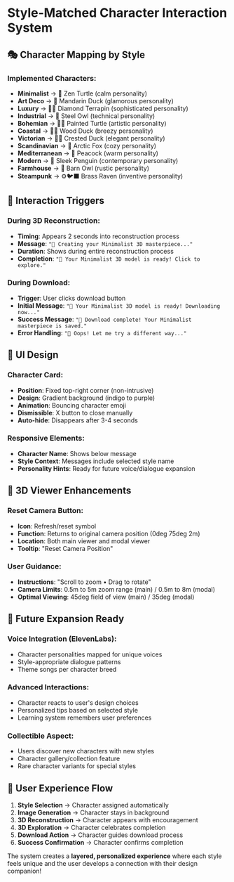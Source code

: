 # Style-Matched Character Interaction System

## 🎭 **Character Mapping by Style**

### **Implemented Characters:**
- **Minimalist** → 🐢 Zen Turtle (calm personality)
- **Art Deco** → 🦆 Mandarin Duck (glamorous personality)  
- **Luxury** → 💎🐢 Diamond Terrapin (sophisticated personality)
- **Industrial** → 🦉 Steel Owl (technical personality)
- **Bohemian** → 🎨🐢 Painted Turtle (artistic personality)
- **Coastal** → 🌊🦆 Wood Duck (breezy personality)
- **Victorian** → 👑🦆 Crested Duck (elegant personality)
- **Scandinavian** → 🦊 Arctic Fox (cozy personality)
- **Mediterranean** → 🦚 Peacock (warm personality)
- **Modern** → 🐧 Sleek Penguin (contemporary personality)
- **Farmhouse** → 🦉 Barn Owl (rustic personality)
- **Steampunk** → ⚙️🐦‍⬛ Brass Raven (inventive personality)

## 🎯 **Interaction Triggers**

### **During 3D Reconstruction:**
- **Timing**: Appears 2 seconds into reconstruction process
- **Message**: `"🐢 Creating your Minimalist 3D masterpiece..."`
- **Duration**: Shows during entire reconstruction process
- **Completion**: `"🐢 Your Minimalist 3D model is ready! Click to explore."`

### **During Download:**
- **Trigger**: User clicks download button
- **Initial Message**: `"🐢 Your Minimalist 3D model is ready! Downloading now..."`
- **Success Message**: `"🐢 Download complete! Your Minimalist masterpiece is saved."`
- **Error Handling**: `"🐢 Oops! Let me try a different way..."`

## 🎨 **UI Design**

### **Character Card:**
- **Position**: Fixed top-right corner (non-intrusive)
- **Design**: Gradient background (indigo to purple)
- **Animation**: Bouncing character emoji
- **Dismissible**: X button to close manually
- **Auto-hide**: Disappears after 3-4 seconds

### **Responsive Elements:**
- **Character Name**: Shows below message
- **Style Context**: Messages include selected style name
- **Personality Hints**: Ready for future voice/dialogue expansion

## 🔧 **3D Viewer Enhancements**

### **Reset Camera Button:**
- **Icon**: Refresh/reset symbol
- **Function**: Returns to original camera position (0deg 75deg 2m)
- **Location**: Both main viewer and modal viewer
- **Tooltip**: "Reset Camera Position"

### **User Guidance:**
- **Instructions**: "Scroll to zoom • Drag to rotate"
- **Camera Limits**: 0.5m to 5m zoom range (main) / 0.5m to 8m (modal)
- **Optimal Viewing**: 45deg field of view (main) / 35deg (modal)

## 🚀 **Future Expansion Ready**

### **Voice Integration (ElevenLabs):**
- Character personalities mapped for unique voices
- Style-appropriate dialogue patterns
- Theme songs per character breed

### **Advanced Interactions:**
- Character reacts to user's design choices
- Personalized tips based on selected style
- Learning system remembers user preferences

### **Collectible Aspect:**
- Users discover new characters with new styles
- Character gallery/collection feature
- Rare character variants for special styles

## 🎯 **User Experience Flow**

1. **Style Selection** → Character assigned automatically
2. **Image Generation** → Character stays in background
3. **3D Reconstruction** → Character appears with encouragement
4. **3D Exploration** → Character celebrates completion
5. **Download Action** → Character guides download process
6. **Success Confirmation** → Character confirms completion

The system creates a **layered, personalized experience** where each style feels unique and the user develops a connection with their design companion!